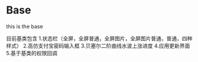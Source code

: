# Base
this is the base 

目前基类包含
1.状态栏（全屏，全屏普通，全屏图片，全屏图片普通，普通，四种样式）
2.高仿支付宝密码输入框
3.贝塞尔二阶曲线水波上涨进度
4.应用更新界面
5.基于基类的权限回调
